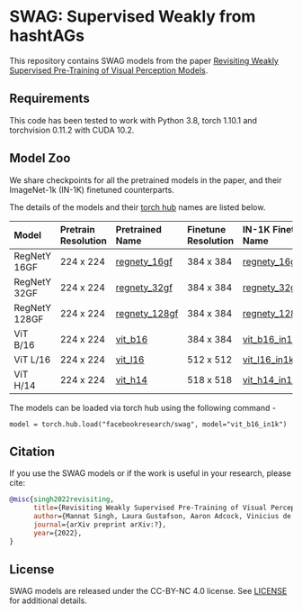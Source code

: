 # SWAG: Supervised Weakly from hashtAGs

This repository contains SWAG models from the paper [Revisiting Weakly Supervised Pre-Training of Visual Perception Models]().

## Requirements
This code has been tested to work with Python 3.8, torch 1.10.1 and torchvision 0.11.2 with CUDA 10.2.

## Model Zoo

We share checkpoints for all the pretrained models in the paper, and their ImageNet-1k (IN-1K) finetuned counterparts. 

The details of the models and their [torch hub](https://pytorch.org/docs/stable/hub.html) names are listed below.

| Model | Pretrain Resolution | Pretrained Name | Finetune Resolution | IN-1K Finetuned Name | IN-1K Top-1 | 
| :--- | :--- | :--- | :--- | :--- | :--- |
| RegNetY 16GF | 224 x 224 | [regnety_16gf]("https://dl.fbaipublicfiles.com/SWAG/regnety_16gf.torch") | 384 x 384 | [regnety_16gf_in1k]("https://dl.fbaipublicfiles.com/SWAG/regnety_16gf_in1k.torch") | 86.0% |
| RegNetY 32GF | 224 x 224 | [regnety_32gf]("https://dl.fbaipublicfiles.com/SWAG/regnety_32gf.torch") | 384 x 384 | [regnety_32gf_in1k]("https://dl.fbaipublicfiles.com/SWAG/regnety_32gf_in1k.torch") | 86.8% |
| RegNetY 128GF | 224 x 224 | [regnety_128gf]("https://dl.fbaipublicfiles.com/SWAG/regnety_128gf.torch") | 384 x 384 | [regnety_128gf_in1k]("https://dl.fbaipublicfiles.com/SWAG/regnety_128gf_in1k.torch") | 88.2% |
| ViT B/16 | 224 x 224 | [vit_b16]("https://dl.fbaipublicfiles.com/SWAG/vit_b16.torch") | 384 x 384 | [vit_b16_in1k]("https://dl.fbaipublicfiles.com/SWAG/vit_b16_in1k.torch") | 85.3% |
| ViT L/16 | 224 x 224 | [vit_l16]("https://dl.fbaipublicfiles.com/SWAG/vit_l16.torch") | 512 x 512 | [vit_l16_in1k]("https://dl.fbaipublicfiles.com/SWAG/vit_l16_in1k.torch") | 88.1% |
| ViT H/14 | 224 x 224 | [vit_h14]("https://dl.fbaipublicfiles.com/SWAG/vit_h14.torch") | 518 x 518 | [vit_h14_in1k]("https://dl.fbaipublicfiles.com/SWAG/vit_h14_in1k.torch") | 88.6% |

The models can be loaded via torch hub using the following command -

```
model = torch.hub.load("facebookresearch/swag", model="vit_b16_in1k")
```

## Citation

If you use the SWAG models or if the work is useful in your research, please cite:  

```bibtex
@misc{singh2022revisiting,
      title={Revisiting Weakly Supervised Pre-Training of Visual Perception Models}, 
      author={Mannat Singh, Laura Gustafson, Aaron Adcock, Vinicius de Freitas Reis, Bugra Gedik, Raj Prateek Kosaraju, Dhruv Mahajan, Ross Girshick, Piotr Doll\'ar, Laurens van der Maaten},
      journal={arXiv preprint arXiv:?},
      year={2022},
}
```

## License
SWAG models are released under the CC-BY-NC 4.0 license. See [LICENSE](LICENSE) for additional details.
